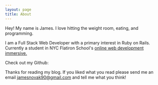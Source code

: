 ```yaml
---
layout: page
title: About
---
```


<p class="message">
  Hey! My name is James. I love hitting the weight room, eating, and programming.
</p>

I am a Full Stack Web Developer with a primary interest in Ruby on Rails. Currently a student in NYC Flatiron School's <a href="https://learn.co" target="_blank">online web development immersive.</a> 

Check out my Github:

Thanks for reading my blog. If you liked what you read please send me an email jamesnovak90@gmail.com and tell me what you think!


